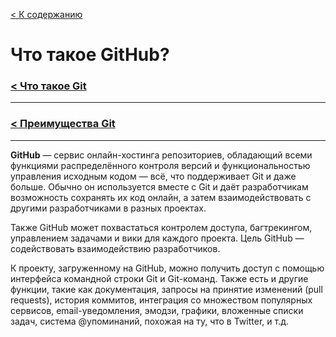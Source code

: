 [< К содержанию](/readme.md)


# **Что такое GitHub?**


### [**< Что такое Git** ](whatisgit.md)
---


### [**< Преимущества Git** ](gitadvantages.md)
---


**GitHub** — сервис онлайн-хостинга репозиториев, обладающий всеми функциями распределённого контроля версий и функциональностью управления исходным кодом — всё, что поддерживает Git и даже больше. Обычно он используется вместе с Git и даёт разработчикам возможность сохранять их код онлайн, а затем взаимодействовать с другими разработчиками в разных проектах.

Также GitHub может похвастаться контролем доступа, багтрекингом, управлением задачами и вики для каждого проекта. Цель GitHub — содействовать взаимодействию разработчиков.

К проекту, загруженному на GitHub, можно получить доступ с помощью интерфейса командной строки Git и Git-команд. Также есть и другие функции, такие как документация, запросы на принятие изменений (pull requests), история коммитов, интеграция со множеством популярных сервисов, email-уведомления, эмодзи, графики, вложенные списки задач, система @упоминаний, похожая на ту, что в Twitter, и т.д.